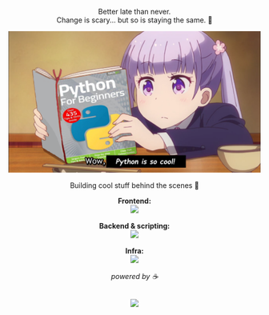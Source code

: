 <p align="center">
Better late than never.
<br>
Change is scary... but so is staying the same. 🌸
</p>

![alt](assets/Aoba_Suzukaze_techgo_Python_For_Beginners.png)

<p align="center">
Building cool stuff behind the scenes 🍓
</p>

<p align="center">
  <b>Frontend:</b>
  <br>
  <a href="https://skillicons.dev">
    <img src="https://skillicons.dev/icons?i=html,css,js,ts,react,nextjs,astro,tailwind,vite" />
  </a>
</p>

<p align="center">
  <b>Backend & scripting:</b>
  <br>
  <a href="https://skillicons.dev">
    <img src="https://skillicons.dev/icons?i=nodejs,bun,py,fastapi,redis" />
  </a>
</p>

<p align="center">
  <b>Infra:</b>
  <br>
  
  <a href="https://skillicons.dev">
    <img src="https://skillicons.dev/icons?i=docker,linux,git,github,githubactions,vercel,netlify,postman,md,ubuntu" />
  </a>
</p>

<p align="center">
<i>powered by ☕️</i>
</p>

<p align="center">
<br>
  <img src="https://komarev.com/ghpvc/?username=Davis-3450&color=blueviolet&style=flat-square&label=Profile+Views" />
</p>
